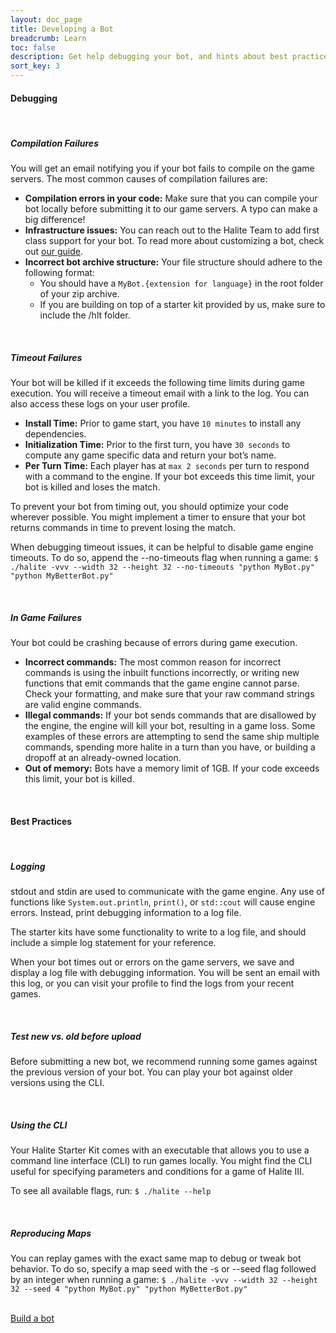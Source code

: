 ```yaml
---
layout: doc_page
title: Developing a Bot
breadcrumb: Learn
toc: false
description: Get help debugging your bot, and hints about best practices for writing a bot.
sort_key: 3
---
```


<div class="doc-section" markdown="1">

#### Debugging

<br/>

##### Compilation Failures
You will get an email notifying you if your bot fails to compile on the game servers. The most common causes of compilation failures are:
* **Compilation errors in your code:** Make sure that you can compile your bot locally before submitting it to our game servers. A typo can make a big difference!
* **Infrastructure issues:** You can reach out to the Halite Team to add first class support for your bot. To read more about customizing a bot, check out [our guide](/learn-programming-challenge/contributing).
* **Incorrect bot archive structure:** Your file structure should adhere to the following format:
  * You should have a `MyBot.{extension for language}` in the root folder of your zip archive.
  * If you are building on top of a starter kit provided by us, make sure to include the /hlt folder.

<br/>

##### Timeout Failures
Your bot will be killed if it exceeds the following time limits during game execution. You will receive a timeout email with a link to the log. You can also access these logs on your user profile.
* **Install Time:** Prior to game start, you have `10 minutes` to install any dependencies.
* **Initialization Time:** Prior to the first turn, you have `30 seconds` to compute any game specific data and return your bot’s name.
* **Per Turn Time:** Each player has at `max 2 seconds` per turn to respond with a command to the engine. If your bot exceeds this time limit, your bot is killed and loses the match.


To prevent your bot from timing out, you should optimize your code wherever possible. You might implement a timer to ensure that your bot returns commands in time to prevent losing the match.

When debugging timeout issues, it can be helpful to disable game engine timeouts. To do so, append the --no-timeouts flag when running a game:
`$ ./halite -vvv --width 32 --height 32 --no-timeouts "python MyBot.py" "python MyBetterBot.py"`

<br/>

##### In Game Failures
Your bot could be crashing because of errors during game execution.
* **Incorrect commands:** The most common reason for incorrect commands is using the inbuilt functions incorrectly, or writing new functions that emit commands that the game engine cannot parse. Check your formatting, and make sure that your raw command strings are valid engine commands.
* **Illegal commands:** If your bot sends commands that are disallowed by the engine, the engine will kill your bot, resulting in a game loss. Some examples of these errors are attempting to send the same ship multiple commands, spending more halite in a turn than you have, or building a dropoff at an already-owned location.
* **Out of memory:** Bots have a memory limit of 1GB. If your code exceeds this limit, your bot is killed.


<br/>
</div>

<div class="doc-section" markdown="1">

#### Best Practices

<br/>

##### Logging
stdout and stdin are used to communicate with the game engine. Any use of functions like `System.out.println`, `print()`, or `std::cout` will cause engine errors. Instead, print debugging information to a log file.

The starter kits have some functionality to write to a log file, and should include a simple log statement for your reference.

When your bot times out or errors on the game servers, we save and display a log file with debugging information. You will be sent an email with this log, or you can visit your profile to find the logs from your recent games.

<br/>

##### Test new vs. old before upload
Before submitting a new bot, we recommend running some games against the previous version of your bot. You can play your bot against older versions using the CLI.

<br/>

##### Using the CLI
Your Halite Starter Kit comes with an executable that allows you to use a command line interface (CLI) to run games locally. You might find the CLI useful for specifying parameters and conditions for a game of Halite III.

To see all available flags, run:
`$ ./halite --help`

<br/>

##### Reproducing Maps
You can replay games with the exact same map to debug or tweak bot behavior. To do so, specify a map seed with the -s or --seed flag followed by an integer when running a game:
`$ ./halite -vvv --width 32 --height 32 --seed 4 "python MyBot.py" "python MyBetterBot.py"`

<br/>

</div>

<div class="build-a-bot text-center">
  <a href="/editor" class="btn btn-primary">Build a bot</a>
</div>
